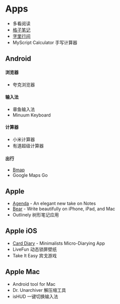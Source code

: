 # Apps

* 多看阅读
* [格子笔记](https://note.sumi.io/)
* [字里行间](https://zi.com/)
* MyScript Calculator 手写计算器

## Android

#### 浏览器

* 夸克浏览器

#### 输入法

* 章鱼输入法
* Minuum Keyboard

#### 计算器

* 小米计算器
* 有道超级计算器

#### 出行

* [Bmap](http://www.bmap.top/)
* Google Maps Go

## Apple

* [Agenda](https://agenda.com/) - An elegant new take on Notes
* [Bear](http://www.bear-writer.com/) - Write beautifully on iPhone, iPad, and Mac
* Outlinely 树形笔记应用

## Apple iOS

* [Card Diary](https://carddiary.me) - Minimalists Micro-Diarying App
* LiveFun 动态锁屏壁纸
* Take It Easy 宾戈游戏

## Apple Mac

* Android tool for Mac
* Dr. Unarchiver 解压缩工具
* isHUD 一键切换输入法

